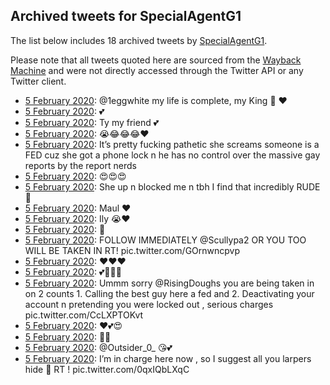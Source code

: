 ## Archived tweets for SpecialAgentG1

The list below includes 18 archived tweets by
[SpecialAgentG1](https://twitter.com/SpecialAgentG1).

Please note that all tweets quoted here are sourced from the
[Wayback Machine](https://web.archive.org) and were not directly accessed through the Twitter API or
any Twitter client.

* [ 5 February 2020](https://web.archive.org/web/20200205065036/https://twitter.com/SpecialAgentG1/status/1224901251999158272): @1eggwhite  my life is complete, my King 👑 ❤️ <!--1224901251999158272-->
* [ 5 February 2020](https://web.archive.org/web/20200205061138/https://twitter.com/SpecialAgentG1/status/1224895477553999874): 💕 <!--1224895477553999874-->
* [ 5 February 2020](https://web.archive.org/web/20200205061138/https://twitter.com/SpecialAgentG1/status/1224895477553999874): Ty my friend 💕 <!--1224894157073932297-->
* [ 5 February 2020](https://web.archive.org/web/20200205071834/https://twitter.com/SpecialAgentG1/status/1224892603151286273): 😭😂😂😂❤️ <!--1224892603151286273-->
* [ 5 February 2020](https://web.archive.org/web/20200205084017/https://twitter.com/SpecialAgentG1/status/1224892384250646528): It’s pretty fucking pathetic she screams someone is a FED cuz she got a phone lock n he has no control over the massive gay reports by the report nerds <!--1224892384250646528-->
* [ 5 February 2020](https://web.archive.org/web/20200205045430/https://twitter.com/SpecialAgentG1/status/1224891316171149313): 😍😍😍 <!--1224891316171149313-->
* [ 5 February 2020](https://web.archive.org/web/20200205072212/https://twitter.com/SpecialAgentG1/status/1224891009143918596): She up n blocked me n tbh I find that incredibly RUDE 😤 <!--1224891009143918596-->
* [ 5 February 2020](https://web.archive.org/web/20200205102058/https://twitter.com/SpecialAgentG1/status/1224890671947034624): Maul ❤️ <!--1224890671947034624-->
* [ 5 February 2020](https://web.archive.org/web/20200205074316/https://twitter.com/SpecialAgentG1/status/1224889723358834688): Ily 😭❤️ <!--1224889723358834688-->
* [ 5 February 2020](https://web.archive.org/web/20200205072212/https://twitter.com/SpecialAgentG1/status/1224891009143918596): 🤨 <!--1224889539052949504-->
* [ 5 February 2020](https://web.archive.org/web/20200205071834/https://twitter.com/SpecialAgentG1/status/1224892603151286273): FOLLOW IMMEDIATELY  @Scullypa2  OR YOU TOO WILL BE TAKEN IN RT! pic.twitter.com/GOrnwncpvp <!--1224887457155600384-->
* [ 5 February 2020](https://web.archive.org/web/20200205081738/https://twitter.com/SpecialAgentG1/status/1224882555754811392): ❤️❤️❤️ <!--1224886502905253894-->
* [ 5 February 2020](https://web.archive.org/web/20200205051502/https://twitter.com/SpecialAgentG1/status/1224885113709899777): 💕🤗🤗🤗 <!--1224886424413057026-->
* [ 5 February 2020](https://web.archive.org/web/20200205072212/https://twitter.com/SpecialAgentG1/status/1224891009143918596): Ummm sorry  @RisingDoughs  you are being taken in on 2 counts 1. Calling the best guy here a fed and 2. Deactivating your account n pretending you were locked out , serious charges pic.twitter.com/CcLXPTOKvt <!--1224886255701450752-->
* [ 5 February 2020](https://web.archive.org/web/20200205051502/https://twitter.com/SpecialAgentG1/status/1224885113709899777): ❤️💕😍 <!--1224885113709899777-->
* [ 5 February 2020](https://web.archive.org/web/20200205031647/https://twitter.com/SpecialAgentG1/status/1224882671169523719): 🙏💕 <!--1224882671169523719-->
* [ 5 February 2020](https://web.archive.org/web/20200205081738/https://twitter.com/SpecialAgentG1/status/1224882555754811392): @Outsider_0_  😘💕 <!--1224882555754811392-->
* [ 5 February 2020](https://web.archive.org/web/20200205095002/https://twitter.com/SpecialAgentG1/status/1224880345943769088): I’m in charge here now , so I suggest all you larpers hide 🤫 RT ! pic.twitter.com/0qxIQbLXqC <!--1224880345943769088-->
